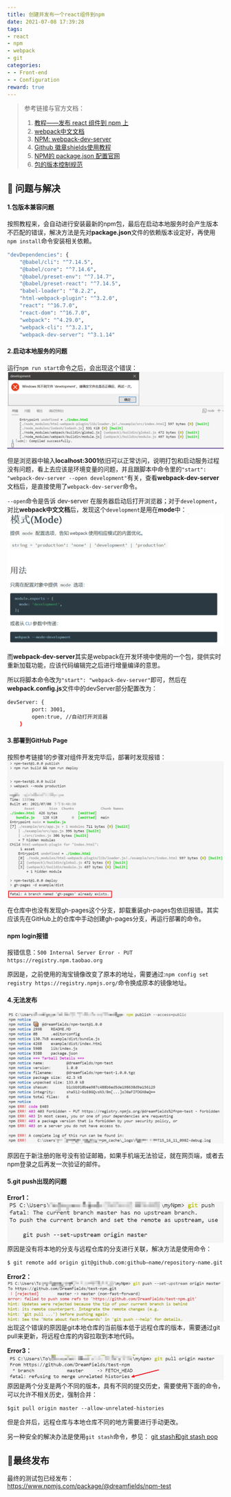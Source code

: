 ```yaml
---
title: 创建并发布一个react组件到npm
date: 2021-07-08 17:39:28
tags:
- react
- npm
- webpack
- git
categories:
- - Front-end
- - Configuration
reward: true
---
```


> 参考链接与官方文档：
> 1. [教程——发布 react 组件到 npm 上](https://segmentfault.com/a/1190000018079170)
> 2. [webpack中文文档](https://webpack.docschina.org/configuration)
> 3. [NPM: webpack-dev-server](https://www.npmjs.com/package/webpack-dev-server#browser-support)
> 4. [Github 徽章shields使用教程](https://blog.csdn.net/woshiwangdaye/article/details/105182357)
> 5. [NPM的 package.json 配置官网](https://docs.npmjs.com/cli/v7/configuring-npm/package-json)
> 6. [包的版本控制规范](https://semver.org/lang/zh-CN/)

## 🔵 问题与解决

#### 1.包版本兼容问题
按照教程来，会自动进行安装最新的npm包，最后在启动本地服务时会产生版本不匹配的错误，解决方法是先对**package.json**文件的依赖版本设定好，再使用`npm install`命令安装相关依赖。
```bash
"devDependencies": {
    "@babel/cli": "^7.14.5",
    "@babel/core": "^7.14.6",
    "@babel/preset-env": "^7.14.7",
    "@babel/preset-react": "^7.14.5",
    "babel-loader": "^8.2.2",
    "html-webpack-plugin": "^3.2.0",
    "react": "^16.7.0",
    "react-dom": "^16.7.0",
    "webpack": "^4.29.0",
    "webpack-cli": "^3.2.1",
    "webpack-dev-server": "^3.1.14"
```

#### 2.启动本地服务的问题
运行`npm run start`命令之后，会出现这个错误：
![启动服务出错](创建并发布一个react组件到npm/找不到文件.png)

但是浏览器中输入**localhost:3001**依旧可以正常访问，说明打包和启动服务过程没有问题，看上去应该是环境变量的问题，并且跟脚本中命令里的`"start": "webpack-dev-server --open development"`有关，查看**webpack-dev-server**文档后，是直接使用了`webpack-dev-server`命令。

`--open`命令是告诉 dev-server 在服务器启动后打开浏览器；对于`development`，对比**webpack中文文档**后，发现这个`development`是用在**mode**中：
![文档内容](创建并发布一个react组件到npm/mode.png)

而**webpack-dev-server**其实是webpack在开发环境中使用的一个包，提供实时重新加载功能，应该代码编辑完之后进行增量编译的意思。

所以将脚本命令改为`"start": "webpack-dev-server"`即可，然后在**webpack.config.js**文件中的devServer部分配置改为：
```bash
devServer: {
        port: 3001,
        open:true, //自动打开浏览器       
    }
```

#### 3.部署到GitHub Page
按照参考链接1的步骤对组件开发完毕后，部署时发现报错：
![Error：gh-pages](创建并发布一个react组件到npm/gh-pages-error.png)

在仓库中也没有发现gh-pages这个分支，卸载重装gh-pages包依旧报错。其实应该先在GitHub上的仓库中手动创建gh-pages分支，再运行部署的命令。

#### npm login报错
报错信息：`500 Internal Server Error - PUT https://registry.npm.taobao.org`

原因是，之前使用的淘宝镜像改变了原本的地址，需要通过:`npm config set registry https://registry.npmjs.org/`命令换成原本的镜像地址。

#### 4.无法发布
![发布报错](创建并发布一个react组件到npm/publish-error.png)

原因在于新注册的账号没有验证邮箱，如果手机端无法验证，就在网页端，或者去npm登录之后再发一次验证的邮件。

#### 5.git push出现的问题
**Error1：**
![](创建并发布一个react组件到npm/gitpush.png)
原因是没有将本地的分支与远程仓库的分支进行关联，解决方法是使用命令：
```bash
$ git remote add origin git@github.com:github—name/repository-name.git
```

**Error2：**
![](创建并发布一个react组件到npm/push-error.png)
出现这个错误的原因是git本地仓库的当前版本低于远程仓库的版本，需要通过git pull来更新，将远程仓库的内容拉取到本地代码。

**Error3：**
![](创建并发布一个react组件到npm/pull-error.png)
原因是两个分支是两个不同的版本，具有不同的提交历史，需要使用下面的命令，可以允许不相关历史，强制合并：
```
$git pull origin master --allow-unrelated-histories
```
但是合并后，远程仓库与本地仓库不同的地方需要进行手动更改。

另一种安全的解决办法是使用`git stash`命令，参见：
[git stash和git stash pop](https://blog.csdn.net/qq_36898043/article/details/79431168?utm_medium=distribute.pc_relevant.none-task-blog-2%7Edefault%7EBlogCommendFromMachineLearnPai2%7Edefault-4.control&depth_1-utm_source=distribute.pc_relevant.none-task-blog-2%7Edefault%7EBlogCommendFromMachineLearnPai2%7Edefault-4.control)


## 🔵最终发布
最终的测试包已经发布：https://www.npmjs.com/package/@dreamfields/npm-test



